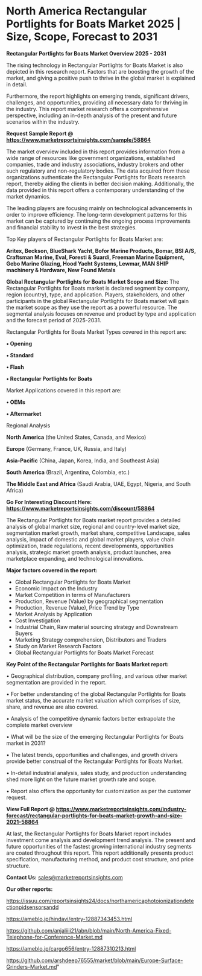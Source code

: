 # North America Rectangular Portlights for Boats Market 2025 | Size, Scope, Forecast to 2031

<Strong> Rectangular Portlights for Boats Market Overview 2025 - 2031</strong>

The rising technology in Rectangular Portlights for Boats Market is also depicted in this research report. Factors that are boosting the growth of the market, and giving a positive push to thrive in the global market is explained in detail.

Furthermore, the report highlights on emerging trends, significant drivers, challenges, and opportunities, providing all necessary data for thriving in the industry. This report market research offers a comprehensive perspective, including an in-depth analysis of the present and future scenarios within the industry.

<strong>Request Sample Report @ <a href=https://www.marketreportsinsights.com/sample/58864>https://www.marketreportsinsights.com/sample/58864</a></strong>

The market overview included in this report provides information from a wide range of resources like government organizations, established companies, trade and industry associations, industry brokers and other such regulatory and non-regulatory bodies. The data acquired from these organizations authenticate the Rectangular Portlights for Boats research report, thereby aiding the clients in better decision making. Additionally, the data provided in this report offers a contemporary understanding of the market dynamics.

The leading players are focusing mainly on technological advancements in order to improve efficiency. The long-term development patterns for this market can be captured by continuing the ongoing process improvements and financial stability to invest in the best strategies.

Top Key players of Rectangular Portlights for Boats Market are:

<strong>Aritex, Beckson, BlueShark Yacht, Bofor Marine Products, Bomar, BSI A/S, Craftsman Marine, Eval, Foresti & Suardi, Freeman Marine Equipment, Gebo Marine Glazing, Hood Yacht Systems, Lewmar, MAN SHIP machinery & Hardware, New Found Metals</strong>

<strong><b>Global Rectangular Portlights for Boats Market Scope and Size:</b></strong>
The Rectangular Portlights for Boats market is declared segment by company, region (country), type, and application. Players, stakeholders, and other participants in the global Rectangular Portlights for Boats market will gain the market scope as they use the report as a powerful resource. The segmental analysis focuses on revenue and product by type and application and the forecast period of 2025-2031.

Rectangular Portlights for Boats Market Types covered in this report are:

<strong>• Opening

• Standard

• Flash

• Rectangular Portlights for Boats</strong>

Market Applications covered in this report are:

<strong>• OEMs

• Aftermarket</strong> 

Regional Analysis

<strong>North America</strong> (the United States, Canada, and Mexico)

<strong>Europe</strong> (Germany, France, UK, Russia, and Italy)

<strong>Asia-Pacific</strong> (China, Japan, Korea, India, and Southeast Asia)

<strong>South America</strong> (Brazil, Argentina, Colombia, etc.)

<strong>The Middle East and Africa</strong> (Saudi Arabia, UAE, Egypt, Nigeria, and South Africa)

<strong>Go For Interesting Discount Here: <a href=https://www.marketreportsinsights.com/discount/58864>https://www.marketreportsinsights.com/discount/58864</a></strong>

The Rectangular Portlights for Boats market report provides a detailed analysis of global market size, regional and country-level market size, segmentation market growth, market share, competitive Landscape, sales analysis, impact of domestic and global market players, value chain optimization, trade regulations, recent developments, opportunities analysis, strategic market growth analysis, product launches, area marketplace expanding, and technological innovations.

<strong><b>Major factors covered in the report:</b></strong>
<ul>
  <li>Global Rectangular Portlights for Boats Market </li>
  <li>Economic Impact on the Industry</li>
  <li>Market Competition in terms of Manufacturers</li>
  <li>Production, Revenue (Value) by geographical segmentation</li>
  <li>Production, Revenue (Value), Price Trend by Type</li>
  <li>Market Analysis by Application</li>
  <li>Cost Investigation</li>
  <li>Industrial Chain, Raw material sourcing strategy and Downstream Buyers</li>
  <li>Marketing Strategy comprehension, Distributors and Traders</li>
  <li>Study on Market Research Factors</li>
  <li>Global Rectangular Portlights for Boats Market Forecast</li>
</ul>

<strong><b>Key Point of the Rectangular Portlights for Boats Market report:</b></strong>

• Geographical distribution, company profiling, and various other market segmentation are provided in the report.

• For better understanding of the global Rectangular Portlights for Boats market status, the accurate market valuation which comprises of size, share, and revenue are also covered.

• Analysis of the competitive dynamic factors better extrapolate the complete market overview

• What will be the size of the emerging Rectangular Portlights for Boats market in 2031?

• The latest trends, opportunities and challenges, and growth drivers provide better construal of the Rectangular Portlights for Boats Market.

• In-detail industrial analysis, sales study, and production understanding shed more light on the future market growth rate and scope.

• Report also offers the opportunity for customization as per the customer request.

<strong><b>View Full Report @ <a href=https://www.marketreportsinsights.com/industry-forecast/rectangular-portlights-for-boats-market-growth-and-size-2021-58864>https://www.marketreportsinsights.com/industry-forecast/rectangular-portlights-for-boats-market-growth-and-size-2021-58864</a></b></strong>


At last, the Rectangular Portlights for Boats Market report includes investment come analysis and development trend analysis. The present and future opportunities of the fastest growing international industry segments are coated throughout this report. This report additionally presents product specification, manufacturing method, and product cost structure, and price structure.

<strong>Contact Us:</strong>
sales@marketreportsinsights.com

<strong>Our other reports:</strong>

<a href=https://issuu.com/reportsinsights24/docs/northamericaphotoionizationdetectionpidsensorsandd>https://issuu.com/reportsinsights24/docs/northamericaphotoionizationdetectionpidsensorsandd</a>

<a href=https://ameblo.jp/hindavi/entry-12887343453.html>https://ameblo.jp/hindavi/entry-12887343453.html</a>

<a href=https://github.com/anjaliiii21/abn/blob/main/North-America-Fixed-Telephone-for-Conference-Market.md>https://github.com/anjaliiii21/abn/blob/main/North-America-Fixed-Telephone-for-Conference-Market.md</a>

<a href=https://ameblo.jp/cargo656/entry-12887310213.html>https://ameblo.jp/cargo656/entry-12887310213.html</a>

<a href=https://github.com/arshdeep76555/market/blob/main/Europe-Surface-Grinders-Market.md>https://github.com/arshdeep76555/market/blob/main/Europe-Surface-Grinders-Market.md</a>"
